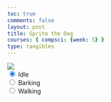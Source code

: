 ```yaml
---
toc: true
comments: false
layout: post
title: Sprite the Dog
courses: { compsci: {week: 5} }
type: tangibles
---
```

<body>
    <div>
        <canvas id="spriteContainer"> <!-- Within the base div is a canvas. An HTML canvas is used only for graphics. It allows the user to access some basic functions related to the image created on the canvas (including animation) -->
            <img id="dogSprite" src="/teacher/images/dogSprites.png">
        </canvas>
        <div id="controls"> <!--basic radio buttons which can be used to check whether each individual animaiton works -->
            <input type="radio" name="animation" id="idle" checked>
            <label for="idle">Idle</label><br>
            <input type="radio" name="animation" id="barking">
            <label for="barking">Barking</label><br>
            <input type="radio" name="animation" id="walking">
            <label for="walking">Walking</label><br>
        </div>
    </div>
</body>

<script>
    window.addEventListener('load', function () {
        const canvas = document.getElementById('spriteContainer');  // sets the canvas as a variable by calling the canvas element from the HTML code, using the id we set
        const ctx = canvas.getContext('2d'); // the getContext function is a given function within the canvas object. It allows us more functionality with the sprite image.

        // constant variables used for sprite and canvas
        const SPRITE_WIDTH = 160;
        const SPRITE_HEIGHT = 144;
        const SCALE_FACTOR = 2;
        const FRAME_LIMIT = 48;
        const FRAME_RATE = 15;

        // sets canvas properties
        canvas.width = SPRITE_WIDTH * SCALE_FACTOR;
        canvas.height = SPRITE_HEIGHT * SCALE_FACTOR;

         class Dog {
            constructor(){  // constructor method for outlining data points about the sprite
                this.image = document.getElementById("dogSprite");
                this.spriteWidth = SPRITE_WIDTH;
                this.spriteHeight = SPRITE_HEIGHT;
                this.width = this.spriteWidth;  //takes sprite dimensions and accounts for it in image generation
                this.height = this.spriteHeight;
                this.x = 0;  //starts image generation in coordinate (0,0) px on sprite sheet
                this.y = 0;
                this.scale = 1;  //scale of image
                this.minFrame = 0;
                this.maxFrame = FRAME_LIMIT;  // how many sprites there are in a row
                this.frameX = 0;  // sets position of sprite that is being generated. There are the two parameters we will be changing in order to crete the animation. 
                this.frameY = 0;
            }

            draw(context) {
                context.drawImage(
                    this.image,
                    this.frameX * this.spriteWidth,
                    this.frameY * this.spriteHeight,
                    this.spriteWidth,
                    this.spriteHeight,
                    this.x,
                    this.y,
                    this.width * this.scale,
                    this.height * this.scale
                );
            }
    });
class Dog {
        constructor() {
            this.image = document.getElementById("dogSprite");
            this.spriteWidth = SPRITE_WIDTH;
            this.spriteHeight = SPRITE_HEIGHT;
            this.width = this.spriteWidth;
            this.height = this.spriteHeight;
            this.x = 0;
            this.y = 0;
            this.scale = 1;
            this.minFrame = 0;
            this.maxFrame = FRAME_LIMIT;
            this.frameX = 0;
            this.frameY = 0;
        }

        draw(context) {
            context.drawImage(
                this.image,
                this.frameX * this.spriteWidth,
                this.frameY * this.spriteHeight,
                this.spriteWidth,
                this.spriteHeight,
                this.x,
                this.y,
                this.width * this.scale,
                this.height * this.scale
            );
        }

        update() {
            // increases the horizontal position within sprite
            if (this.frameX < this.maxFrame) {
                this.frameX++;
            } else {
                this.frameX = 0;  // resets the origin point to the beginning of the row after the 24th frame
            }
        }
}

const dog = new Dog();  // This makes the game object, Dog

// Add event listener to the parent container for event delegation
const controls = document.getElementById('controls');
controls.addEventListener('click', function (event) {
    if (event.target.tagName === 'INPUT') {
        const selectedAnimation = event.target.id;
        switch (selectedAnimation) {
            case 'idle':
                dog.frameY = 0;
                break;
            case 'barking':
                dog.frameY = 1;
                break;
            case 'walking':
                dog.frameY = 2;
                break;
            default:
                break;
        }
    }
});
function animate() {
    ctx.clearRect(0, 0, canvas.width, canvas.height);  // clears canvas from previous run before generating new frame
    dog.draw(ctx); // draw method from Dog class: generates image
    dog.update(); // update method from Dog class: moves origin point for the next frame drawn 
    requestAnimationFrame(animate); // built in function; lets the browser know you want an animation to be displayed; sets the rate of frames per second
}

animate();
</script>
